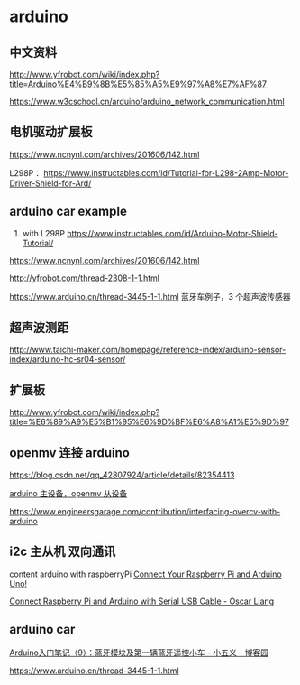 # arduino 

## 中文资料

http://www.yfrobot.com/wiki/index.php?title=Arduino%E4%B9%8B%E5%85%A5%E9%97%A8%E7%AF%87

https://www.w3cschool.cn/arduino/arduino_network_communication.html

## 电机驱动扩展板
https://www.ncnynl.com/archives/201606/142.html

L298P：
https://www.instructables.com/id/Tutorial-for-L298-2Amp-Motor-Driver-Shield-for-Ard/


## arduino car example

1. with L298P 
https://www.instructables.com/id/Arduino-Motor-Shield-Tutorial/

https://www.ncnynl.com/archives/201606/142.html

http://yfrobot.com/thread-2308-1-1.html

https://www.arduino.cn/thread-3445-1-1.html  蓝牙车例子，3 个超声波传感器

## 超声波测距 

http://www.taichi-maker.com/homepage/reference-index/arduino-sensor-index/arduino-hc-sr04-sensor/


## 扩展板

http://www.yfrobot.com/wiki/index.php?title=%E6%89%A9%E5%B1%95%E6%9D%BF%E6%A8%A1%E5%9D%97


## openmv 连接 arduino

https://blog.csdn.net/qq_42807924/article/details/82354413

[arduino 主设备，openmv 从设备](http://book.openmv.cc/example/02-Board-Control/arduino-i2c-slave.html)

https://www.engineersgarage.com/contribution/interfacing-overcv-with-arduino


## i2c  主从机 双向通讯


content arduino with raspberryPi
[Connect Your Raspberry Pi and Arduino Uno!](http://www.instructables.com/id/Connect-Your-Raspberry-Pi-and-Arduino-Uno/)

[Connect Raspberry Pi and Arduino with Serial USB Cable - Oscar Liang](https://oscarliang.com/connect-raspberry-pi-and-arduino-usb-cable/)

## arduino car
[Arduino入门笔记（9）：蓝牙模块及第一辆蓝牙遥控小车 - 小五义 - 博客园](http://www.cnblogs.com/xiaowuyi/p/3597371.html)

https://www.arduino.cn/thread-3445-1-1.html


